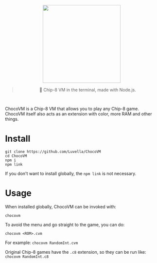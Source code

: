 <div align="center">
  <img src="https://modeus.is-inside.me/13fg3jgW.png" width="256">
	<blockquote>🍫 Chip-8 VM in the terminal, made with Node.js.</blockquote>
	<br>
</div>

ChocoVM is a Chip-8 VM that allows you to play any Chip-8 game. ChocoVM itself also acts as an extension with color, more RAM and other things.

# Install 
```
git clone https://github.com/Luvella/ChocoVM
cd ChocoVM
npm i
npm link
```
If you don't want to install globally, the `npm link` is not necessary.

# Usage
When installed globally, ChocoVM can be invoked with:
```
chocovm
```  

To avoid the menu and go straight to the game, you can do:
```
chocovm <ROM>.cvm
```  
For example: `chocovm RandomInt.cvm`

Original Chip-8 games have the `.c8` extension, so they can be run like: `chocovm RandomInt.c8`
